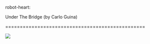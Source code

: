 <!--
id: 924219960
link: http://tumblr.atmos.org/post/924219960/robot-heart-under-the-bridge-by-carlo-guina
slug: robot-heart-under-the-bridge-by-carlo-guina
date: Sun Aug 08 2010 16:32:08 GMT-0700 (PDT)
publish: 2010-08-08
tags: 
title: robot-heart:

Under The Bridge (by Carlo Guina)

-->


robot-heart:

Under The Bridge (by Carlo Guina)

================================================

![](http://www.tumblr.com/photo/1280/atmos/924219960/1/tumblr_l6oq0tYjbo1qzn34e)

